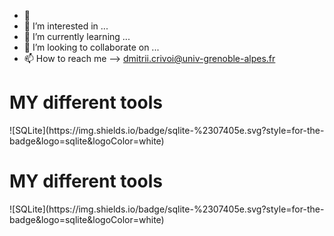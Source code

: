 








- 👋
- 👀 I’m interested in ...
- 🌱 I’m currently learning ...
- 💞️ I’m looking to collaborate on ...
- 📫 How to reach me --> dmitrii.crivoi@univ-grenoble-alpes.fr
<h1> MY different tools </h1>
![SQLite](https://img.shields.io/badge/sqlite-%2307405e.svg?style=for-the-badge&logo=sqlite&logoColor=white)
<H1> MY different tools </H1>
![SQLite](https://img.shields.io/badge/sqlite-%2307405e.svg?style=for-the-badge&logo=sqlite&logoColor=white)


